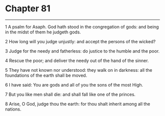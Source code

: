 # Chapter 81

***

1 A psalm for Asaph. God hath stood in the congregation of gods: and being in the midst of them he judgeth gods.

2 How long will you judge unjustly: and accept the persons of the wicked?

3 Judge for the needy and fatherless: do justice to the humble and the poor.

4 Rescue the poor; and deliver the needy out of the hand of the sinner.

5 They have not known nor understood: they walk on in darkness: all the foundations of the earth shall be moved.

6 I have said: You are gods and all of you the sons of the most High.

7 But you like men shall die: and shall fall like one of the princes.

8 Arise, O God, judge thou the earth: for thou shalt inherit among all the nations.

